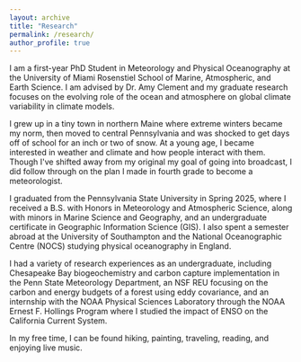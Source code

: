 ```yaml
---
layout: archive
title: "Research"
permalink: /research/
author_profile: true
---
```



I am a first-year PhD Student in Meteorology and Physical Oceanography at the University of Miami Rosenstiel School of Marine, Atmospheric, and Earth Science. I am advised by Dr. Amy Clement and my graduate research focuses on the evolving role of the ocean and atmosphere on global climate variability in climate models. 

I grew up in a tiny town in northern Maine where extreme winters became my norm, then moved to central Pennsylvania and was shocked to get days off of school for an inch or two of snow. At a young age, I became interested in weather and climate and how people interact with them. Though I've shifted away from my original my goal of going into broadcast, I did follow through on the plan I made in fourth grade to become a meteorologist.

I graduated from the Pennsylvania State University in Spring 2025, where I received a B.S. with Honors in Meteorology and Atmospheric Science, along with minors in Marine Science and Geography, and an undergraduate certificate in Geographic Information Science (GIS). I also spent a semester abroad at the University of Southampton and the National Oceanographic Centre (NOCS) studying physical oceanography in England.

I had a variety of research experiences as an undergraduate, including Chesapeake Bay biogeochemistry and carbon capture implementation in the Penn State Meteorology Department, an NSF REU focusing on the carbon and energy budgets of a forest using eddy covariance, and an internship with the NOAA Physical Sciences Laboratory through the NOAA Ernest F. Hollings Program where I studied the impact of ENSO on the California Current System.

In my free time, I can be found hiking, painting, traveling, reading, and enjoying live music.
